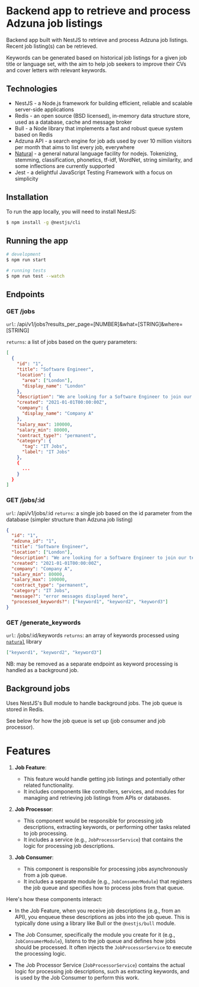 # Backend app to retrieve and process Adzuna job listings

Backend app built with NestJS to retrieve and process Adzuna job listings. Recent job listing(s) can be retrieved.

Keywords can be generated based on historical job listings for a given job title or language set, with the aim to help job seekers to improve their CVs and cover letters with relevant keywords.

## Technologies

- NestJS - a Node.js framework for building efficient, reliable and scalable server-side applications
- Redis - an open source (BSD licensed), in-memory data structure store, used as a database, cache and message broker
- Bull - a Node library that implements a fast and robust queue system based on Redis
- Adzuna API - a search engine for job ads used by over 10 million visitors per month that aims to list every job, everywhere
- [Natural](https://naturalnode.github.io/natural/) - a general natural language facility for nodejs. Tokenizing, stemming, classification, phonetics, tf-idf, WordNet, string similarity, and some inflections are currently supported
- Jest - a delightful JavaScript Testing Framework with a focus on simplicity

## Installation

To run the app locally, you will need to install NestJS:

```bash
$ npm install -g @nestjs/cli
```

## Running the app

```bash
# development
$ npm run start

# running tests
$ npm run test --watch
```

## Endpoints

### GET /jobs

`url`: /api/v1/jobs?results_per_page=[NUMBER]&what=[STRING]&where=[STRING]

`returns`: a list of jobs based on the query parameters:

```json
[
  {
    "id": "1",
    "title": "Software Engineer",
    "location": {
      "area": ["London"],
      "display_name": "London"
    },
    "description": "We are looking for a Software Engineer to join our team.",
    "created": "2021-01-01T00:00:00Z",
    "company": {
      "display_name": "Company A"
    },
    "salary_max": 100000,
    "salary_min": 80000,
    "contract_type?": "permanent",
    "category": {
      "tag": "IT Jobs",
      "label": "IT Jobs"
    },
    {
      ...
    }
  }
]
```

### GET /jobs/:id

`url`: /api/v1/jobs/:id
`returns`: a single job based on the id parameter from the database (simpler structure than Adzuna job listing)

```json
{
  "id": "1",
  "adzuna_id": "1",
  "title": "Software Engineer",
  "location": ["London"],
  "description": "We are looking for a Software Engineer to join our team.",
  "created": "2021-01-01T00:00:00Z",
  "company": "Company A",
  "salary_min": 80000,
  "salary_max": 100000,
  "contract_type": "permanent",
  "category": "IT Jobs",
  "message?": "error messages displayed here",
  "processed_keywords?": ["keyword1", "keyword2", "keyword3"]
}
```

### GET /generate_keywords

`url`: /jobs/:id/keywords
`returns`: an array of keywords processed using [`natural`](https://naturalnode.github.io/natural/) library

```json
["keyword1", "keyword2", "keyword3"]
```

NB: may be removed as a separate endpoint as keyword processing is handled as a background job.

## Background jobs

Uses NestJS's Bull module to handle background jobs. The job queue is stored in Redis.

See below for how the job queue is set up (job consumer and job processor).

# Features

1. **Job Feature**:

   - This feature would handle getting job listings and potentially other related functionality.
   - It includes components like controllers, services, and modules for managing and retrieving job listings from APIs or databases.

2. **Job Processor**:

   - This component would be responsible for processing job descriptions, extracting keywords, or performing other tasks related to job processing.
   - It includes a service (e.g., `JobProcessorService`) that contains the logic for processing job descriptions.

3. **Job Consumer**:

   - This component is responsible for processing jobs asynchronously from a job queue.
   - It includes a separate module (e.g., `JobConsumerModule`) that registers the job queue and specifies how to process jobs from that queue.

Here's how these components interact:

- In the Job Feature, when you receive job descriptions (e.g., from an API), you enqueue these descriptions as jobs into the job queue. This is typically done using a library like Bull or the `@nestjs/bull` module.

- The Job Consumer, specifically the module you create for it (e.g., `JobConsumerModule`), listens to the job queue and defines how jobs should be processed. It often injects the `JobProcessorService` to execute the processing logic.

- The Job Processor Service (`JobProcessorService`) contains the actual logic for processing job descriptions, such as extracting keywords, and is used by the Job Consumer to perform this work.

